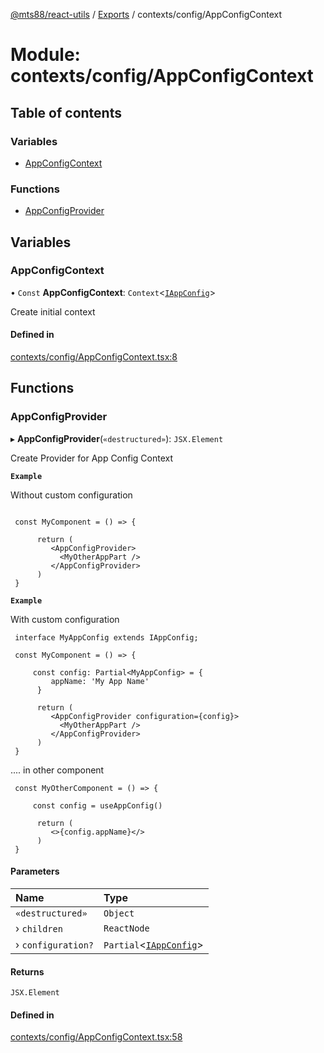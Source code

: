 [@mts88/react-utils](../README.md) / [Exports](../modules.md) / contexts/config/AppConfigContext

# Module: contexts/config/AppConfigContext

## Table of contents

### Variables

- [AppConfigContext](contexts_config_AppConfigContext.md#appconfigcontext)

### Functions

- [AppConfigProvider](contexts_config_AppConfigContext.md#appconfigprovider)

## Variables

### AppConfigContext

• `Const` **AppConfigContext**: `Context`<[`IAppConfig`](contexts_config_IAppConfig.md#iappconfig)\>

Create initial context

#### Defined in

[contexts/config/AppConfigContext.tsx:8](https://github.com/mts88/react-utils/blob/748ec10/lib/contexts/config/AppConfigContext.tsx#L8)

## Functions

### AppConfigProvider

▸ **AppConfigProvider**(`«destructured»`): `JSX.Element`

Create Provider for App Config Context

**`Example`**

Without custom configuration
```

 const MyComponent = () => {

      return (
         <AppConfigProvider>
           <MyOtherAppPart />
         </AppConfigProvider>
      )
 }
```

**`Example`**

With custom configuration
```
 interface MyAppConfig extends IAppConfig;

 const MyComponent = () => {

     const config: Partial<MyAppConfig> = {
         appName: 'My App Name'
      }

      return (
         <AppConfigProvider configuration={config}>
           <MyOtherAppPart />
         </AppConfigProvider>
      )
 }
```

.... in other component

```
 const MyOtherComponent = () => {

     const config = useAppConfig()

      return (
         <>{config.appName}</>
      )
 }

```

#### Parameters

| Name | Type |
| :------ | :------ |
| `«destructured»` | `Object` |
| › `children` | `ReactNode` |
| › `configuration?` | `Partial`<[`IAppConfig`](contexts_config_IAppConfig.md#iappconfig)\> |

#### Returns

`JSX.Element`

#### Defined in

[contexts/config/AppConfigContext.tsx:58](https://github.com/mts88/react-utils/blob/748ec10/lib/contexts/config/AppConfigContext.tsx#L58)
